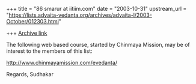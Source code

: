 +++
title = "86 smarur at iitiim.com"
date = "2003-10-31"
upstream_url = "https://lists.advaita-vedanta.org/archives/advaita-l/2003-October/012303.html"

+++
[Archive link](https://lists.advaita-vedanta.org/archives/advaita-l/2003-October/012303.html)

The following web based course, started by
Chinmaya Mission, may be of interest to the 
members of this list:

http://www.chinmayamission.com/evedanta/

Regards,
Sudhakar







